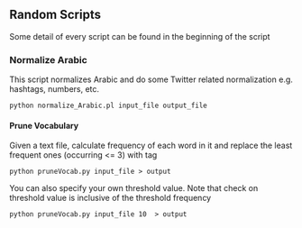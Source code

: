 ## Random Scripts

Some detail of every script can be found in the beginning of the script


### Normalize Arabic
This script normalizes Arabic and do some Twitter related normalization e.g. hashtags, numbers, etc.
```
python normalize_Arabic.pl input_file output_file
```

#### Prune Vocabulary
Given a text file, calculate frequency of each word in it and replace the least frequent ones (occurring <= 3) with tag <unk>
```
python pruneVocab.py input_file > output
```
You can also specify your own threshold value. Note that check on threshold value is inclusive of the threshold frequency
```
python pruneVocab.py input_file 10  > output
```
